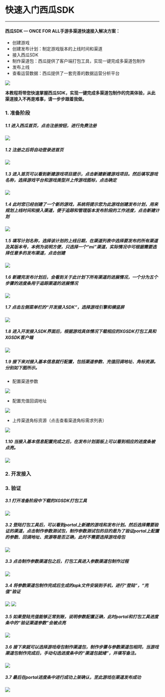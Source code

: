 # 快速入门西瓜SDK
---
#### 西瓜SDK — ONCE FOR ALL手游多渠道快速接入解决方案：
 - 创建游戏
 - 创建发布计划：制定游戏版本的上线时间和渠道
 - 接入西瓜SDK
 - 制作渠道包：西瓜提供了客户端打包工具，实现一键完成多渠道包制作
 - 发布上线
 - 查看运营数据：西瓜提供了一套完善的数据运营分析平台

<img src="image/kuaisu.png"/>

**本教程将带您快速掌握西瓜SDK，实现一键完成多渠道包制作的完美体验，从此渠道接入不再是难事，请一步步跟着我做。**

### 1. 准备阶段

##### 1.1 进入西瓜首页，点击注册按钮，进行免费注册

<img src="image/1.png"/>

##### 1.2 注册之后将自动登录进首页

<img src="image/2.png"/>

##### 1.3 进入首页可以看到新建游戏项目提示，点击新建新建游戏项目。然后填写游戏名称，选择游戏平台和游戏类型并上传游戏图标，点击确定

<img src="image/3.png"/>

##### 1.4 此时您已经创建了一个新的游戏，系统将提示您为此游戏创建发布计划，用来规划上线时间和接入渠道，便于追踪和管理版本发布阶段的工作进度，点击新建计划

<img src="image/4.png"/>

##### 1.5 填写计划名称，选择该计划的上线日期，在渠道列表中选择要发布的所有渠道及其版本号，本例为说明方便，只选择一个“mi”渠道，实际情况中可根据需要选择任意多的发布渠道，点击创建

<img src="image/5.png"/>

##### 1.6 新建完发布计划后，会看到关于此计划下所有渠道的进展情况，一个分为五个步骤的进度条用于追踪渠道的进展情况

<img src="image/6.png"/>

##### 1.7 点击左侧菜单栏的“开发接入SDK”，选择游戏引擎和横竖屏

<img src="image/7.png"/>

##### 1.8 进入开发接入SDK界面后，根据游戏具体情况下载相应的XGSDK打包工具和XGSDK客户端

<img src="image/8.png"/>

##### 1.9 接下来对接入基本信息就行配置，包括渠道参数、充值回调地址、角标资源。分别如下图所示。
- 配置渠道参数

<img src="image/9.png"/>

- 配置充值回调地址

<img src="image/10.png"/>

- 上传渠道角标资源（点击查看渠道角标需求列表）

<img src="image/11.png"/>

##### 1.10 当接入基本信息配置完成之后，在发布计划面板上可以看到相应的进度条被点亮。

<img src="image/13.png"/>

### 2. 开发接入

### 3. 验证

##### 3.1 打开准备阶段中下载的XGSDK打包工具

<img src="image/12.png"/>

##### 3.2 登陆打包工具后，可以看到portal上新建的游戏和发布计划。然后选择需要验证的渠道，点击制作参数测试包，制作参数测试包的目的是为了验证portal上配置的参数、回调地址、资源等是否正确，此时不需要选择游戏母包

<img src="image/17.png"/>

##### 3.3 点击制作参数渠道包之后，打包工具进入参数渠道包制作过程

<img src="image/18.png"/>

##### 3.4 将参数渠道包制作完成后生成的apk文件安装到手机，进行“登陆”，“充值”验证

<img src="image/20.png"/>


<img src="image/21.png"/>

##### 3.5 如果登陆充值能够正常到账，说明参数配置正确，此时portal和打包工具进度条中的“验证渠道参数”会被点亮

<img src="image/30.png"/>

##### 3.6 接下来就可以选择游戏母包制作渠道包，制作步骤与参数渠道包相同，当游戏渠道包制作完成后，手动勾选进度条中的“渠道包就绪”，并填写备注。

<img src="image/15.png"/>

##### 3.7 最后在portal进度条中进行成功上架确认，至此游戏在渠道发布成功

<img src="image/19.png"/>
